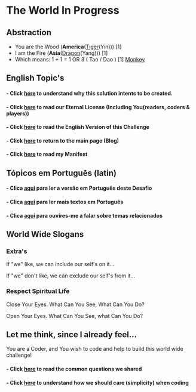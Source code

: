 # The World In Progress

## Abstraction 

- You are the Wood (<b>America</b>([Tiger](./letters/Tiger_America.md)(Yin))) [1] 
- I am the Fire (<b>Asia</b>([Dragon](./letters/Dragon_Asia.md)(Yang))) [1]
- Which means: 1 + 1 = 1 OR 3 ( Tao / Dao ) [1] [Monkey](WorldWide)

## English Topic's

#### - Click [here](./dao/README.md) to understand why this solution intents to be created. 

#### - Click [here](./letters/Eternal_License.md) to read our Eternal License (Including You(readers, coders & players))

#### - Click [here](./EN_EN/README.md) to read the English Version of this Challenge

#### - Click [here](https://wiki.odicforcesounds.com/static/src/b.html) to return to the main page (Blog)

#### - Click [here](./MANIFEST.md) to read my Manifest

## Tópicos em Português (latin)

#### - Clica [aqui](https://odicforcesounds.github.io/Desafio-Mundial/) para ler a versão em Português deste Desafio

#### - Clica [aqui](https://odicforcesounds.github.io/Textos-Motivacionais/) para ler mais textos em Português

#### - Clica [aqui](https://www.youtube.com/channel/UCKxb1p0OzXuiAQBkiY0dCGg) para ouvires-me a falar sobre temas relacionados

## World Wide Slogans

### Extra's

If "we" like, we can include our self's on it...

If "we" don't like, we can exclude our self's from it...

### Respect Spiritual Life

Close Your Eyes. What Can You See, What Can You Do?

Open Your Eyes. What Can You See, what Can You Do?

## Let me think, since I already feel...

You are a Coder, and You wish to code and help to build this world wide challenge!

#### - Click [here](./plan/Questions.md) to read the common questions we shared

#### - Click [here](./plan/psudoCode.md) to understand how we should care (simplicity) when coding

